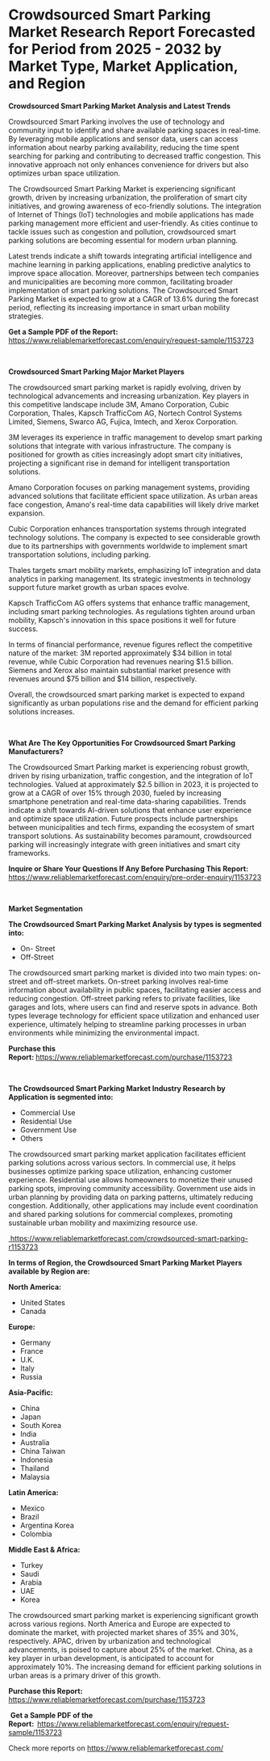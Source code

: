 <p><h1>Crowdsourced Smart Parking Market Research Report Forecasted for Period from 2025 -  2032 by Market Type, Market Application, and Region</h1></p><p><strong>Crowdsourced Smart Parking Market Analysis and Latest Trends</strong></p>
<p><p>Crowdsourced Smart Parking involves the use of technology and community input to identify and share available parking spaces in real-time. By leveraging mobile applications and sensor data, users can access information about nearby parking availability, reducing the time spent searching for parking and contributing to decreased traffic congestion. This innovative approach not only enhances convenience for drivers but also optimizes urban space utilization.</p><p>The Crowdsourced Smart Parking Market is experiencing significant growth, driven by increasing urbanization, the proliferation of smart city initiatives, and growing awareness of eco-friendly solutions. The integration of Internet of Things (IoT) technologies and mobile applications has made parking management more efficient and user-friendly. As cities continue to tackle issues such as congestion and pollution, crowdsourced smart parking solutions are becoming essential for modern urban planning.</p><p>Latest trends indicate a shift towards integrating artificial intelligence and machine learning in parking applications, enabling predictive analytics to improve space allocation. Moreover, partnerships between tech companies and municipalities are becoming more common, facilitating broader implementation of smart parking solutions. The Crowdsourced Smart Parking Market is expected to grow at a CAGR of 13.6% during the forecast period, reflecting its increasing importance in smart urban mobility strategies.</p></p>
<p><strong>Get a Sample PDF of the Report:&nbsp;</strong> <a href="https://www.reliablemarketforecast.com/enquiry/request-sample/1153723?utm_campaign=3539&utm_medium=2&utm_source=Github&utm_content=ia&utm_term=22032025&utm_id=crowdsourced-smart-parking">https://www.reliablemarketforecast.com/enquiry/request-sample/1153723</a></p>
<p>&nbsp;</p>
<p><strong>Crowdsourced Smart Parking Major Market Players</strong></p>
<p><p>The crowdsourced smart parking market is rapidly evolving, driven by technological advancements and increasing urbanization. Key players in this competitive landscape include 3M, Amano Corporation, Cubic Corporation, Thales, Kapsch TrafficCom AG, Nortech Control Systems Limited, Siemens, Swarco AG, Fujica, Imtech, and Xerox Corporation.</p><p>3M leverages its experience in traffic management to develop smart parking solutions that integrate with various infrastructure. The company is positioned for growth as cities increasingly adopt smart city initiatives, projecting a significant rise in demand for intelligent transportation solutions.</p><p>Amano Corporation focuses on parking management systems, providing advanced solutions that facilitate efficient space utilization. As urban areas face congestion, Amano's real-time data capabilities will likely drive market expansion.</p><p>Cubic Corporation enhances transportation systems through integrated technology solutions. The company is expected to see considerable growth due to its partnerships with governments worldwide to implement smart transportation solutions, including parking.</p><p>Thales targets smart mobility markets, emphasizing IoT integration and data analytics in parking management. Its strategic investments in technology support future market growth as urban spaces evolve.</p><p>Kapsch TrafficCom AG offers systems that enhance traffic management, including smart parking technologies. As regulations tighten around urban mobility, Kapsch's innovation in this space positions it well for future success.</p><p>In terms of financial performance, revenue figures reflect the competitive nature of the market: 3M reported approximately $34 billion in total revenue, while Cubic Corporation had revenues nearing $1.5 billion. Siemens and Xerox also maintain substantial market presence with revenues around $75 billion and $14 billion, respectively. </p><p>Overall, the crowdsourced smart parking market is expected to expand significantly as urban populations rise and the demand for efficient parking solutions increases.</p></p>
<p>&nbsp;</p>
<p><strong>What Are The Key Opportunities For Crowdsourced Smart Parking Manufacturers?</strong></p>
<p><p>The Crowdsourced Smart Parking market is experiencing robust growth, driven by rising urbanization, traffic congestion, and the integration of IoT technologies. Valued at approximately $2.5 billion in 2023, it is projected to grow at a CAGR of over 15% through 2030, fueled by increasing smartphone penetration and real-time data-sharing capabilities. Trends indicate a shift towards AI-driven solutions that enhance user experience and optimize space utilization. Future prospects include partnerships between municipalities and tech firms, expanding the ecosystem of smart transport solutions. As sustainability becomes paramount, crowdsourced parking will increasingly integrate with green initiatives and smart city frameworks.</p></p>
<p><strong>Inquire or Share Your Questions If Any Before Purchasing This Report:</strong> <a href="https://www.reliablemarketforecast.com/enquiry/pre-order-enquiry/1153723?utm_campaign=3539&utm_medium=2&utm_source=Github&utm_content=ia&utm_term=22032025&utm_id=crowdsourced-smart-parking">https://www.reliablemarketforecast.com/enquiry/pre-order-enquiry/1153723</a></p>
<p>&nbsp;</p>
<p><strong>Market Segmentation</strong></p>
<p><strong>The Crowdsourced Smart Parking Market Analysis by types is segmented into:</strong></p>
<p><ul><li>On- Street</li><li>Off-Street</li></ul></p>
<p><p>The crowdsourced smart parking market is divided into two main types: on-street and off-street markets. On-street parking involves real-time information about availability in public spaces, facilitating easier access and reducing congestion. Off-street parking refers to private facilities, like garages and lots, where users can find and reserve spots in advance. Both types leverage technology for efficient space utilization and enhanced user experience, ultimately helping to streamline parking processes in urban environments while minimizing the environmental impact.</p></p>
<p><strong>Purchase this Report:&nbsp;</strong><a href="https://www.reliablemarketforecast.com/purchase/1153723?utm_campaign=3539&utm_medium=2&utm_source=Github&utm_content=ia&utm_term=22032025&utm_id=crowdsourced-smart-parking">https://www.reliablemarketforecast.com/purchase/1153723</a></p>
<p>&nbsp;</p>
<p><strong>The Crowdsourced Smart Parking Market Industry Research by Application is segmented into:</strong></p>
<p><ul><li>Commercial Use</li><li>Residential Use</li><li>Government Use</li><li>Others</li></ul></p>
<p><p>The crowdsourced smart parking market application facilitates efficient parking solutions across various sectors. In commercial use, it helps businesses optimize parking space utilization, enhancing customer experience. Residential use allows homeowners to monetize their unused parking spots, improving community accessibility. Government use aids in urban planning by providing data on parking patterns, ultimately reducing congestion. Additionally, other applications may include event coordination and shared parking solutions for commercial complexes, promoting sustainable urban mobility and maximizing resource use.</p></p>
<p><a href="https://www.reliablemarketforecast.com/crowdsourced-smart-parking-r1153723?utm_campaign=3539&utm_medium=2&utm_source=Github&utm_content=ia&utm_term=22032025&utm_id=crowdsourced-smart-parking">&nbsp;https://www.reliablemarketforecast.com/crowdsourced-smart-parking-r1153723</a></p>
<p><strong>In terms of Region, the Crowdsourced Smart Parking Market Players available by Region are:</strong></p>
<p>
    <p> <strong> North America: </strong>
        <ul>
            <li>United States</li>
            <li>Canada</li>
        </ul>
        </p> 
    <p> <strong> Europe: </strong>
        <ul>
            <li>Germany</li>
            <li>France</li>
            <li>U.K.</li>
            <li>Italy</li>
            <li>Russia</li>
        </ul>
        </p> 
    <p> <strong> Asia-Pacific: </strong>
        <ul>
            <li>China</li>
            <li>Japan</li>
            <li>South Korea</li>
            <li>India</li>
            <li>Australia</li>
            <li>China Taiwan</li>
            <li>Indonesia</li>
            <li>Thailand</li>
            <li>Malaysia</li>
        </ul>
        </p> 
    <p> <strong> Latin America: </strong>
        <ul>
            <li>Mexico</li>
            <li>Brazil</li>
            <li>Argentina Korea</li>
            <li>Colombia</li>
        </ul>
        </p> 
    <p> <strong> Middle East & Africa: </strong>
        <ul>
            <li>Turkey</li>
            <li>Saudi</li>
            <li>Arabia</li>
            <li>UAE</li>
            <li>Korea</li>
        </ul>
    </p>
    </p>
<p><p>The crowdsourced smart parking market is experiencing significant growth across various regions. North America and Europe are expected to dominate the market, with projected market shares of 35% and 30%, respectively. APAC, driven by urbanization and technological advancements, is poised to capture about 25% of the market. China, as a key player in urban development, is anticipated to account for approximately 10%. The increasing demand for efficient parking solutions in urban areas is a primary driver of this growth.</p></p>
<p><strong>Purchase this Report: </strong><a href="https://www.reliablemarketforecast.com/purchase/1153723?utm_campaign=3539&utm_medium=2&utm_source=Github&utm_content=ia&utm_term=22032025&utm_id=crowdsourced-smart-parking">https://www.reliablemarketforecast.com/purchase/1153723</a></p>
<p>&nbsp;<strong>Get a Sample PDF of the Report:&nbsp;&nbsp;</strong><a href="https://www.reliablemarketforecast.com/enquiry/request-sample/1153723?utm_campaign=3539&utm_medium=2&utm_source=Github&utm_content=ia&utm_term=22032025&utm_id=crowdsourced-smart-parking">https://www.reliablemarketforecast.com/enquiry/request-sample/1153723</a></p>
<p><strong></strong></p>
<p>Check more reports on <a href="https://www.reliablemarketforecast.com/?utm_campaign=3539&utm_medium=2&utm_source=Github&utm_content=ia&utm_term=22032025&utm_id=crowdsourced-smart-parking">https://www.reliablemarketforecast.com/</a></p>